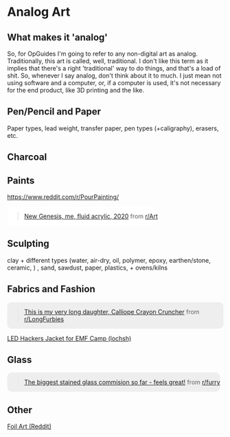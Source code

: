 # Analog Art

## What makes it 'analog'

So, for OpGuides I'm going to refer to any non-digital art as analog. Traditionally, this art is called, well, traditional. I don't like this term as it implies that there's a right 'traditional' way to do things, and that's a load of shit. So, whenever I say analog, don't think about it to much. I just mean not using software and a computer, or, if a computer is used, it's not necessary for the end product, like 3D printing and the like.

## Pen/Pencil and Paper

Paper types, lead weight, transfer paper, pen types (+caligraphy), erasers, etc.

## Charcoal



## Paints

https://www.reddit.com/r/PourPainting/

<div style="display: inline-block; background-color: #fff; border-radius: 10px;"><blockquote class="reddit-card"><a href="https://www.reddit.com/r/Art/comments/knb09a/new_genesis_me_fluid_acrylic_2020/">New Genesis, me, fluid acrylic, 2020</a> from <a href="http://www.reddit.com/r/Art">r/Art</a></blockquote>
    <script async src="//embed.redditmedia.com/widgets/platform.js" charset="UTF-8"></script></div>

## Sculpting

clay + different types (water, air-dry, oil, polymer, epoxy, earthen/stone, ceramic, ) , sand, sawdust, paper, plastics, + ovens/kilns

## Fabrics and Fashion

<div style="display: inline-block; background-color: #eee; border-radius: 10px;"><blockquote class="reddit-card" data-card-created="1609713910"><a href="https://www.reddit.com/r/LongFurbies/comments/iqwhsd/this_is_my_very_long_daughter_calliope_crayon/">This is my very long daughter, Calliope Crayon Cruncher</a> from <a href="http://www.reddit.com/r/LongFurbies">r/LongFurbies</a></blockquote>
    <script async src="//embed.redditmedia.com/widgets/platform.js" charset="UTF-8"></script></div>


[LED Hackers Jacket for EMF Camp (lochsh)](https://mcla.ug/blog/led-hackers-jacket-for-emf-camp.html)

## Glass

<div style="display: inline-block; background-color: #eee; border-radius: 10px;"><blockquote class="reddit-card" data-card-created="1609714134"><a href="https://www.reddit.com/r/furry/comments/kmzxid/the_biggest_stained_glass_commision_so_far_feels/">The biggest stained glass commision so far - feels great!</a> from <a href="http://www.reddit.com/r/furry">r/furry</a></blockquote>
    <script async src="//embed.redditmedia.com/widgets/platform.js" charset="UTF-8"></script></div>

## Other

[Foil Art (Reddit)](https://www.reddit.com/r/bulletjournal/comments/eqzfga/made_a_design_on_the_cover_of_my_bujo_using_the/)